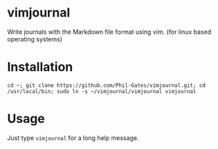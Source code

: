 # vimjournal
Write journals with the Markdown file format using vim. (for linux based operating systems)

# Installation
```
cd ~; git clone https://github.com/Phil-Gates/vimjournal.git; cd /usr/local/bin; sudo ln -s ~/vimjournal/vimjournal vimjournal
```

# Usage
Just type `vimjournal` for a long help message.
